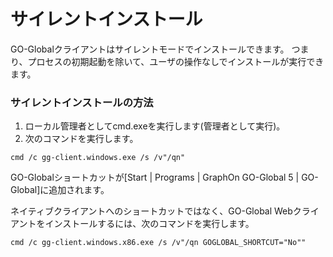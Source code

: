 # サイレントインストール

GO-Globalクライアントはサイレントモードでインストールできます。 つまり、プロセスの初期起動を除いて、ユーザの操作なしでインストールが実行できます。

### サイレントインストールの方法

1. ローカル管理者としてcmd.exeを実行します(管理者として実行)。
2. 次のコマンドを実行します。

```
cmd /c gg-client.windows.exe /s /v"/qn"
```

GO-Globalショートカットが[Start | Programs | GraphOn GO-Global 5 | GO-Global]に追加されます。

ネイティブクライアントへのショートカットではなく、GO-Global Webクライアントをインストールするには、次のコマンドを実行します。

```
cmd /c gg-client.windows.x86.exe /s /v"/qn GOGLOBAL_SHORTCUT="No""
```